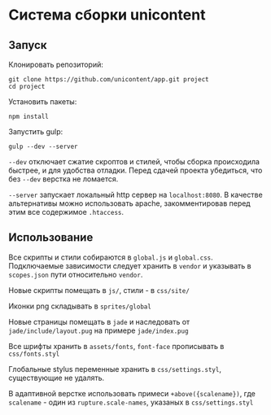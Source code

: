 # Система сборки unicontent

## Запуск

Клонировать репозиторий:
```
git clone https://github.com/unicontent/app.git project
cd project
```

Установить пакеты:
```
npm install
```
Запустить gulp:
```
gulp --dev --server
```
`--dev` отключает сжатие скроптов и стилей, чтобы сборка происходила быстрее, и для удобства отладки. Перед сдачей проекта убедиться, что без `--dev` верстка не ломается.

`--server` запускает локальный http сервер на `localhost:8080`. В качестве альтернативы можно использовать apache, закомментировав перед этим все содержимое `.htaccess`.

## Использование

Все скрипты и стили собираются в `global.js` и `global.css`. Подключаемые зависимости следует хранить в `vendor` и указывать в `scopes.json` пути относительно `vendor`. 

Новые скрипты помещать в `js/`, стили - в `css/site/`

Иконки png складывать в `sprites/global`

Новые страницы помещать в `jade` и наследовать от `jade/include/layout.pug` на примере `jade/index.pug`

Все шрифты хранить в `assets/fonts`, `font-face` прописывать в `css/fonts.styl`

Глобальные stylus переменные хранить в `css/settings.styl`, существующие не удалять.

В адаптивной верстке использовать примеси `+above({scalename})`, где `scalename` - один из `rupture.scale-names`, указаных в `css/settings.styl`